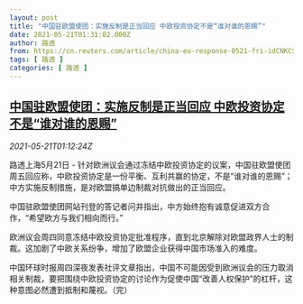 ```yaml
---
layout: post
title: "中国驻欧盟使团：实施反制是正当回应 中欧投资协定不是“谁对谁的恩赐”"
date: 2021-05-21T01:31:02.000Z
author: 路透
from: https://cn.reuters.com/article/china-eu-response-0521-fri-idCNKCS2D2045
tags: [ 路透 ]
categories: [ 路透 ]
---
```

<!--1621560662000-->
[中国驻欧盟使团：实施反制是正当回应 中欧投资协定不是“谁对谁的恩赐”](https://cn.reuters.com/article/china-eu-response-0521-fri-idCNKCS2D2045)
------

<div>
<div><i>2021-05-21T01:12:24Z</i></div><p>路透上海5月21日 - 针对欧洲议会通过冻结中欧投资协定的议案，中国驻欧盟使团周五回应称，中欧投资协定是一份平衡、互利共赢的协定，不是“谁对谁的恩赐”；中方实施反制措施，是对欧盟搞单边制裁对抗做出的正当回应。</p><p>中国驻欧盟使团网站刊登的答记者问并指出，中方始终抱有诚意促进双方合作，“希望欧方与我们相向而行。”</p><p>欧洲议会周四同意冻结中欧投资协定批准程序，直到北京解除对欧盟政界人士的制裁。这加剧了中欧关系纷争，增加了欧盟企业获得中国市场准入的难度。</p><p>中国环球时报周四深夜发表社评文章指出，中国不可能因受到欧洲议会的压力取消相关制裁，要把围绕中欧投资协定的讨论作为促使中国“改善人权保护”的杠杆，这种意图必然遭到抵制和蔑视。（完）</p>
</div>
